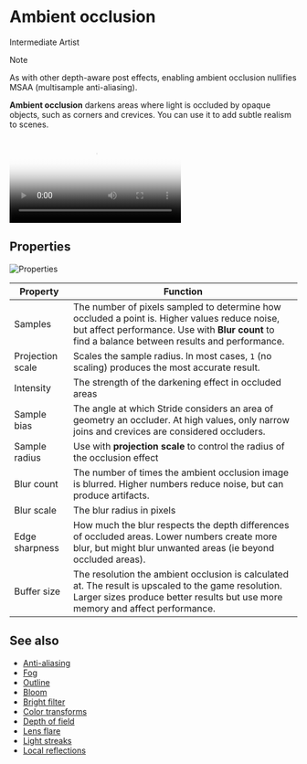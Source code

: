 # Ambient occlusion

<span class="badge text-bg-primary">Intermediate</span>
<span class="badge text-bg-success">Artist</span>

> [!Note]
> As with other depth-aware post effects, enabling ambient occlusion nullifies MSAA (multisample anti-aliasing).

**Ambient occlusion** darkens areas where light is occluded by opaque objects, such as corners and crevices. You can use it to add subtle realism to scenes.

<p>
<video autoplay loop class="responsive-video" poster="media/occlusion-on.jpg">
   <source src="media/occlusion.mp4" type="video/mp4">
</video>
</p>

## Properties

![Properties](media/ambient-occlusion-properties.png)

| Property | Function |
|----------|---------
| Samples | The number of pixels sampled to determine how occluded a point is. Higher values reduce noise, but affect performance. Use with **Blur count** to find a balance between results and performance. |
| Projection scale | Scales the sample radius. In most cases, `1` (no scaling) produces the most accurate result. |
| Intensity | The strength of the darkening effect in occluded areas |
| Sample bias | The angle at which Stride considers an area of geometry an occluder. At high values, only narrow joins and crevices are considered occluders. |
| Sample radius | Use with **projection scale** to control the radius of the occlusion effect |
| Blur count | The number of times the ambient occlusion image is blurred. Higher numbers reduce noise, but can produce artifacts. |
| Blur scale | The blur radius in pixels |
| Edge sharpness | How much the blur respects the depth differences of occluded areas. Lower numbers create more blur, but might blur unwanted areas (ie beyond occluded areas). |
| Buffer size | The resolution the ambient occlusion is calculated at. The result is upscaled to the game resolution. Larger sizes produce better results but use more memory and affect performance. |

## See also

* [Anti-aliasing](anti-aliasing.md)
* [Fog](fog.md)
* [Outline](outline.md)
* [Bloom](bloom.md)
* [Bright filter](bright-filter.md)
* [Color transforms](color-transforms/index.md)
* [Depth of field](depth-of-field.md)
* [Lens flare](lens-flare.md)
* [Light streaks](light-streaks.md)
* [Local reflections](local-reflections.md)